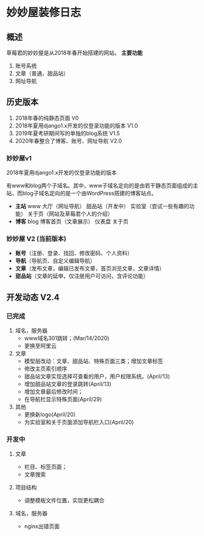# 妙妙屋装修日志
## 概述
草莓君的妙妙屋是从2018年春开始搭建的网站。
**主要功能**
1. 账号系统
2. 文章（普通，甜品站）
3. 网址导航

## 历史版本
1. 2018年春的纯静态页面 V0
2. 2018年夏用django1.x开发的仅登录功能的版本 V1.0
3. 2019年夏考研期间写的单独的blog系统 V1.5
4. 2020年春整合了博客、账号、网址导航 V2.0

### 妙妙屋v1
2018年夏用django1.x开发的仅登录功能的版本

有www和blog两个子域名。其中，www子域名定向的是由若干静态页面组成的主站，而blog子域名定向的是一个由WordPress搭建的博客站点。
- **主站** www
大厅（网址导航）
甜品站（开发中）
实验室（尝试一些有趣的功能）
关于页（网站及草莓君个人的介绍）
- **博客** blog
博客首页（文章展示）
仪表盘
关于页

### 妙妙屋 V2 (当前版本)
- **账号**（注册、登录、找回、修改密码、个人资料）
- **导航**（导航页、自定义编辑导航）
- **文章**（发布文章，编辑已发布文章，首页浏览文章，文章详情）
- **甜品站**（文章的延申，仅注册用户可访问，含评论功能）

## 开发动态 V2.4
### 已完成
1. 域名，服务器
	- www域名301跳转；(Mar/14/2020)
	- 更换至阿里云
2. 文章
	- 模型层改动：文章、甜品站、特殊页面三类；增加文章标签
	- 修改主页索引顺序
	- 甜品站文章实现选择可查看的用户，用户权限系统。(April/13)
	- 增加甜品站文章的登录跳转(April/13)
	- 增加文章最后修改时间；
	- 在导航栏显示特殊页面(April/29)
3. 其他
	- 更换新logo(April/20)
	- 为实验室和关于页面添加导航栏入口(April/20)

### 开发中
1. 文章
	- 栏目、标签页面；
	- 文章搜索

2. 项目结构
	- 调整模板文件位置，实现更松耦合

3. 域名，服务器
	- nginx出错页面